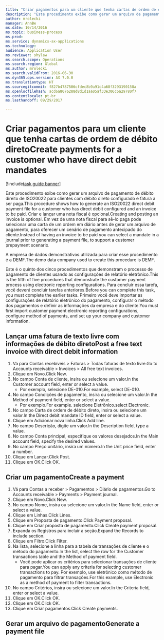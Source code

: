```yaml
--- 
title: "Criar pagamentos para um cliente que tenha cartas de ordem de débito direto"
description: "Este procedimento exibe como gerar um arquivo de pagamento de débito direito de ISO20022 para clientes com débito direto configurado e fatura a ser paga."
author: mrolecki
manager: AnnBe
ms.date: 10/14/2016
ms.topic: business-process
ms.prod: 
ms.service: dynamics-ax-applications
ms.technology: 
audience: Application User
ms.reviewer: shylaw
ms.search.scope: Operations
ms.search.region: Global
ms.author: mrolecki
ms.search.validFrom: 2016-06-30
ms.dyn365.ops.version: AX 7.0.0
ms.translationtype: HT
ms.sourcegitcommit: f827b4787506cfdec8b9a91c4a68f3293190158a
ms.openlocfilehash: acd6a8076288d8d1d1aa05af33e306c6a29780f7
ms.contentlocale: pt-br
ms.lasthandoff: 09/29/2017

---
```

# <a name="create-payments-for-a-customer-who-have-direct-debit-mandates"></a><span data-ttu-id="a73c9-103">Criar pagamentos para um cliente que tenha cartas de ordem de débito direto</span><span class="sxs-lookup"><span data-stu-id="a73c9-103">Create payments for a customer who have direct debit mandates</span></span>

[!include[task guide banner](../../includes/task-guide-banner.md)]

<span data-ttu-id="a73c9-104">Este procedimento exibe como gerar um arquivo de pagamento de débito direito de ISO20022 para clientes com débito direto configurado e fatura a ser paga.</span><span class="sxs-lookup"><span data-stu-id="a73c9-104">This procedure shows how to generate an ISO20022 direct debit payment file for a customer who has direct debit configured and an invoice to be paid.</span></span> <span data-ttu-id="a73c9-105">Criar e lançar uma nota fiscal é opcional.</span><span class="sxs-lookup"><span data-stu-id="a73c9-105">Creating and posting an invoice is optional.</span></span> <span data-ttu-id="a73c9-106">Em vez de uma nota fiscal para sê-lo paga pode selecionar uma carta de um ordem em diário antes de gerar um arquivo de pagamento, para oferecer um cenário de pagamento antecipado do cliente.</span><span class="sxs-lookup"><span data-stu-id="a73c9-106">Instead of having an invoice to be paid you can select a mandate in a journal prior to generating a payment file, to support a customer prepayment scenario.</span></span>



<span data-ttu-id="a73c9-107">A empresa de dados demonstrativos utilizada para criar esse procedimento é a DEMF.</span><span class="sxs-lookup"><span data-stu-id="a73c9-107">The demo data company used to create this procedure is DEMF.</span></span>



<span data-ttu-id="a73c9-108">Este é o quinto dos cinco procedimentos que demonstram o processo de pagamento de clientes usando as configurações de relatório eletrônico.</span><span class="sxs-lookup"><span data-stu-id="a73c9-108">This is the fifth of five procedures that demonstrate the customer payment process using electronic reporting configurations.</span></span> <span data-ttu-id="a73c9-109">Para concluir essa tarefa, você deverá concluir tarefas anteriores.</span><span class="sxs-lookup"><span data-stu-id="a73c9-109">Before you can complete this task, you must complete the earlier tasks.</span></span> <span data-ttu-id="a73c9-110">Primeiro você deve importar as configurações de relatório eletrônico do pagamento, configurar o método dos pagamentos e definir as informações da empresa e do cliente.</span><span class="sxs-lookup"><span data-stu-id="a73c9-110">You must first import customer payment electronic reporting configurations, configure method of payments, and set up your company and customer information.</span></span> 


## <a name="post-a-free-text-invoice-with-direct-debit-information"></a><span data-ttu-id="a73c9-111">Lançar uma fatura de texto livre com informações de débito direto</span><span class="sxs-lookup"><span data-stu-id="a73c9-111">Post a free text invoice with direct debit information</span></span>
1. <span data-ttu-id="a73c9-112">Vá para Contas recebíveis > Faturas > Todas faturas de texto livre.</span><span class="sxs-lookup"><span data-stu-id="a73c9-112">Go to Accounts receivable > Invoices > All free text invoices.</span></span>
2. <span data-ttu-id="a73c9-113">Clique em Novo.</span><span class="sxs-lookup"><span data-stu-id="a73c9-113">Click New.</span></span>
3. <span data-ttu-id="a73c9-114">No campo Conta de cliente, insira ou selecione um valor.</span><span class="sxs-lookup"><span data-stu-id="a73c9-114">In the Customer account field, enter or select a value.</span></span>
    * <span data-ttu-id="a73c9-115">Por exemplo, selecione DE-010.</span><span class="sxs-lookup"><span data-stu-id="a73c9-115">For example, select DE-010.</span></span>  
4. <span data-ttu-id="a73c9-116">No campo Condições de pagamento, insira ou selecione um valor.</span><span class="sxs-lookup"><span data-stu-id="a73c9-116">In the Method of payment field, enter or select a value.</span></span>
    * <span data-ttu-id="a73c9-117">Por exemplo.</span><span class="sxs-lookup"><span data-stu-id="a73c9-117">For example.</span></span> <span data-ttu-id="a73c9-118">selecione Eletrônico.</span><span class="sxs-lookup"><span data-stu-id="a73c9-118">select Electronic.</span></span>  
5. <span data-ttu-id="a73c9-119">No campo Carta de ordem de débito direto, insira ou selecione um valor.</span><span class="sxs-lookup"><span data-stu-id="a73c9-119">In the Direct debit mandate ID field, enter or select a value.</span></span>
6. <span data-ttu-id="a73c9-120">Clique em Adicionar nova linha.</span><span class="sxs-lookup"><span data-stu-id="a73c9-120">Click Add line.</span></span>
7. <span data-ttu-id="a73c9-121">No campo Descrição, digite um valor.</span><span class="sxs-lookup"><span data-stu-id="a73c9-121">In the Description field, type a value.</span></span>
8. <span data-ttu-id="a73c9-122">No campo Conta principal, especifique os valores desejados.</span><span class="sxs-lookup"><span data-stu-id="a73c9-122">In the Main account field, specify the desired values.</span></span>
9. <span data-ttu-id="a73c9-123">No campo Preço unitário, insira um número.</span><span class="sxs-lookup"><span data-stu-id="a73c9-123">In the Unit price field, enter a number.</span></span>
10. <span data-ttu-id="a73c9-124">Clique em Lançar.</span><span class="sxs-lookup"><span data-stu-id="a73c9-124">Click Post.</span></span>
11. <span data-ttu-id="a73c9-125">Clique em OK.</span><span class="sxs-lookup"><span data-stu-id="a73c9-125">Click OK.</span></span>

## <a name="create-a-payment"></a><span data-ttu-id="a73c9-126">Criar um pagamento</span><span class="sxs-lookup"><span data-stu-id="a73c9-126">Create a payment</span></span>
1. <span data-ttu-id="a73c9-127">Vá para Contas a receber > Pagamentos > Diário de pagamentos.</span><span class="sxs-lookup"><span data-stu-id="a73c9-127">Go to Accounts receivable > Payments > Payment journal.</span></span>
2. <span data-ttu-id="a73c9-128">Clique em Novo.</span><span class="sxs-lookup"><span data-stu-id="a73c9-128">Click New.</span></span>
3. <span data-ttu-id="a73c9-129">No campo Nome, insira ou selecione um valor.</span><span class="sxs-lookup"><span data-stu-id="a73c9-129">In the Name field, enter or select a value.</span></span>
4. <span data-ttu-id="a73c9-130">Clique em Linhas.</span><span class="sxs-lookup"><span data-stu-id="a73c9-130">Click Lines.</span></span>
5. <span data-ttu-id="a73c9-131">Clique em Proposta de pagamento.</span><span class="sxs-lookup"><span data-stu-id="a73c9-131">Click Payment proposal.</span></span>
6. <span data-ttu-id="a73c9-132">Clique em Criar proposta de pagamento.</span><span class="sxs-lookup"><span data-stu-id="a73c9-132">Click Create payment proposal.</span></span>
7. <span data-ttu-id="a73c9-133">Expanda os Registros para incluir a seção.</span><span class="sxs-lookup"><span data-stu-id="a73c9-133">Expand the Records to include section.</span></span>
8. <span data-ttu-id="a73c9-134">Clique em Filtro.</span><span class="sxs-lookup"><span data-stu-id="a73c9-134">Click Filter.</span></span>
9. <span data-ttu-id="a73c9-135">Na lista, selecione a linha para a tabela de transações de cliente e o método do pagamento.</span><span class="sxs-lookup"><span data-stu-id="a73c9-135">In the list, select the row for the Customer transactions table and the Method of payment field.</span></span>
    * <span data-ttu-id="a73c9-136">Você pode aplicar os critérios para selecionar transações de cliente para pagar.</span><span class="sxs-lookup"><span data-stu-id="a73c9-136">You can apply any criteria for selecting customer transactions to pay.</span></span> <span data-ttu-id="a73c9-137">Por exemplo, use eletrônico como método de pagamento para filtrar transações.</span><span class="sxs-lookup"><span data-stu-id="a73c9-137">For this example, use Electronic as a method of payment to filter transactions.</span></span>  
10. <span data-ttu-id="a73c9-138">No campo Critérios, insira ou selecione um valor.</span><span class="sxs-lookup"><span data-stu-id="a73c9-138">In the Criteria field, enter or select a value.</span></span>
11. <span data-ttu-id="a73c9-139">Clique em OK.</span><span class="sxs-lookup"><span data-stu-id="a73c9-139">Click OK.</span></span>
12. <span data-ttu-id="a73c9-140">Clique em OK.</span><span class="sxs-lookup"><span data-stu-id="a73c9-140">Click OK.</span></span>
13. <span data-ttu-id="a73c9-141">Clique em Criar pagamentos.</span><span class="sxs-lookup"><span data-stu-id="a73c9-141">Click Create payments.</span></span>

## <a name="generate-a-payment-file"></a><span data-ttu-id="a73c9-142">Gerar um arquivo de pagamento</span><span class="sxs-lookup"><span data-stu-id="a73c9-142">Generate a payment file</span></span>


